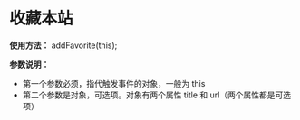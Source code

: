 # 收藏本站

**使用方法：** addFavorite(this);

**参数说明：**

- 第一个参数必须，指代触发事件的对象，一般为 this
- 第二个参数是对象，可选项。对象有两个属性 title 和 url（两个属性都是可选项）